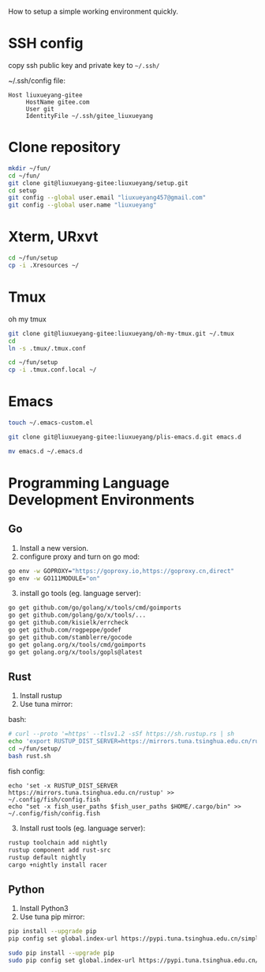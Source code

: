How to setup a simple working environment quickly.

# SSH config
copy ssh public key and private key to `~/.ssh/`

~/.ssh/config file:
```config
Host liuxueyang-gitee
     HostName gitee.com
     User git
     IdentityFile ~/.ssh/gitee_liuxueyang
```

# Clone repository
```sh
mkdir ~/fun/
cd ~/fun/
git clone git@liuxueyang-gitee:liuxueyang/setup.git
cd setup
git config --global user.email "liuxueyang457@gmail.com"
git config --global user.name "liuxueyang"
```

# Xterm, URxvt
```sh
cd ~/fun/setup
cp -i .Xresources ~/
```

# Tmux
oh my tmux
```sh
git clone git@liuxueyang-gitee:liuxueyang/oh-my-tmux.git ~/.tmux
cd
ln -s .tmux/.tmux.conf

cd ~/fun/setup
cp -i .tmux.conf.local ~/
```

# Emacs
```sh
touch ~/.emacs-custom.el

git clone git@liuxueyang-gitee:liuxueyang/plis-emacs.d.git emacs.d

mv emacs.d ~/.emacs.d
```

# Programming Language Development Environments

## Go

1. Install a new version.
2. configure proxy and turn on go mod:
```sh
go env -w GOPROXY="https://goproxy.io,https://goproxy.cn,direct"
go env -w GO111MODULE="on"
```
3. install go tools (eg. language server):
```sh
go get github.com/go/golang/x/tools/cmd/goimports
go get github.com/golang/go/x/tools/...
go get github.com/kisielk/errcheck
go get github.com/rogpeppe/godef
go get github.com/stamblerre/gocode
go get golang.org/x/tools/cmd/goimports
go get golang.org/x/tools/gopls@latest
```

## Rust
1. Install rustup
2. Use tuna mirror:

bash:
```sh
# curl --proto '=https' --tlsv1.2 -sSf https://sh.rustup.rs | sh
echo 'export RUSTUP_DIST_SERVER=https://mirrors.tuna.tsinghua.edu.cn/rustup' >> ~/.bash_profile
cd ~/fun/setup/
bash rust.sh
```

fish config:
```fish
echo 'set -x RUSTUP_DIST_SERVER https://mirrors.tuna.tsinghua.edu.cn/rustup' >> ~/.config/fish/config.fish
echo "set -x fish_user_paths $fish_user_paths $HOME/.cargo/bin" >> ~/.config/fish/config.fish
```

3. Install rust tools (eg. language server):
```sh
rustup toolchain add nightly
rustup component add rust-src
rustup default nightly
cargo +nightly install racer
```

## Python
1. Install Python3
2. Use tuna pip mirror:
```sh
pip install --upgrade pip
pip config set global.index-url https://pypi.tuna.tsinghua.edu.cn/simple

sudo pip install --upgrade pip
sudo pip config set global.index-url https://pypi.tuna.tsinghua.edu.cn/simple
```
